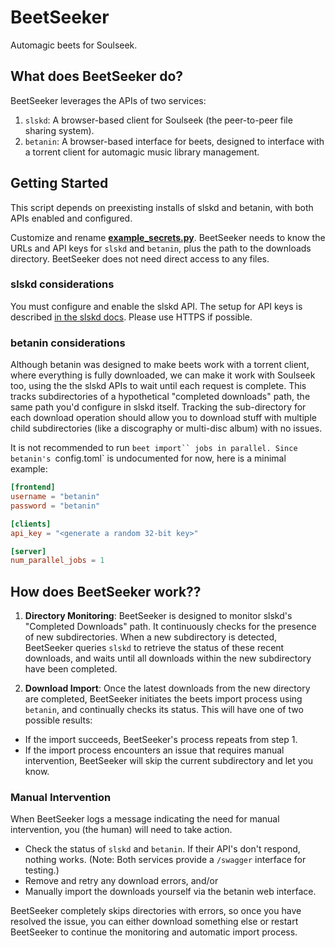 # BeetSeeker

Automagic beets for Soulseek.

## What does BeetSeeker do?

BeetSeeker leverages the APIs of two services:

1. `slskd`: A browser-based client for Soulseek (the peer-to-peer file sharing system).
2. `betanin`: A browser-based interface for beets, designed to interface with a torrent client for automagic music library management.

## Getting Started

This script depends on preexisting installs of slskd and betanin, with both APIs enabled and configured.

Customize and rename **[example_secrets.py](./example_secrets.py)**. BeetSeeker needs to know the URLs and API keys for `slskd` and `betanin`, plus the path to the downloads directory. BeetSeeker does not need direct access to any files.

### slskd considerations

You must configure and enable the slskd API. The setup for API keys is described [in the slskd docs](https://github.com/slskd/slskd/blob/master/docs/config.md#authentication). Please use HTTPS if possible.

### betanin considerations

Although betanin was designed to make beets work with a torrent client, where everything is fully downloaded, we can make it work with Soulseek too, using the the slskd APIs to wait until each request is complete. This tracks subdirectories of a hypothetical "completed downloads" path, the same path you'd configure in slskd itself. Tracking the sub-directory for each download operation should allow you to download stuff with multiple child subdirectories (like a discography or multi-disc album) with no issues.

It is not recommended to run `beet import`` jobs in parallel. Since betanin's `config.toml` is undocumented for now, here is a minimal example:

```toml
[frontend]
username = "betanin"
password = "betanin"

[clients]
api_key = "<generate a random 32-bit key>"

[server]
num_parallel_jobs = 1
```

## How does BeetSeeker work??

1. **Directory Monitoring**: BeetSeeker is designed to monitor slskd's "Completed Downloads" path. It continuously checks for the presence of new subdirectories. When a new subdirectory is detected, BeetSeeker queries `slskd` to retrieve the status of these recent downloads, and waits until all downloads within the new subdirectory have been completed.

2. **Download Import**: Once the latest downloads from the new directory are completed, BeetSeeker initiates the beets import process using `betanin`, and continually checks its status. This will have one of two possible results:

  - If the import succeeds, BeetSeeker's process repeats from step 1.
  - If the import process encounters an issue that requires manual intervention, BeetSeeker will skip the current subdirectory and let you know.


### Manual Intervention

When BeetSeeker logs a message indicating the need for manual intervention, you (the human) will need to take action. 

  - Check the status of `slskd` and `betanin`. If their API's don't respond, nothing works. (Note: Both services provide a `/swagger` interface for testing.)
  - Remove and retry any download errors, and/or
  - Manually import the downloads yourself via the betanin web interface.

BeetSeeker completely skips directories with errors, so once you have resolved the issue, you can either download something else or restart BeetSeeker to continue the monitoring and automatic import process.